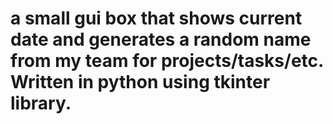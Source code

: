 # a small gui box that shows current date and generates a random name from my team for projects/tasks/etc. Written in python using tkinter library.
